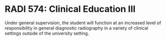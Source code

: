 # RADI 574: Clinical Education III

Under general supervision, the student will function at an increased level of responsibility in general diagnostic radiography in a variety of clinical settings outside of the university setting.